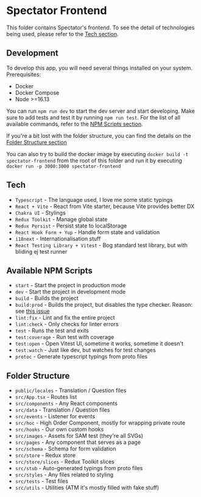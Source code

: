 # Spectator Frontend

This folder contains Spectator's frontend. To see the detail of technologies
being used, please refer to the [Tech section](#tech).

## Development

To develop this app, you will need several things installed on your system.
Prerequisites:
  - Docker
  - Docker Compose
  - Node >=16.13

You can run `npm run dev` to start the dev server and start developing.
Make sure to add tests and test it by running `npm run test`. For the list of
all available commands, refer to the [NPM Scripts
section](#available-npm-scripts).

If you're a bit lost with the folder structure, you can find the details on the
[Folder Structure section](#folder-structure)

You can also try to build the docker image by executing `docker build -t
spectator-frontend` from the root of this folder and run it by executing
`docker run -p 3000:3000 spectator-frontend`

## Tech

- `Typescript` - The language used, I love me some static typings
- `React + Vite` - React from Vite starter, because Vite provides better DX
- `Chakra UI` - Stylings
- `Redux Toolkit` - Manage global state
- `Redux Persist` - Persist state to localStorage
- `React Hook Form + Yup` - Handle form state and validation
- `i18next` - Internationalisation stuff
- `React Testing Library + Vitest` - Bog standard test library, but with bliding ej test runner

## Available NPM Scripts

- `start` - Start the project in production mode
- `dev` - Start the project in development mode
- `build` - Builds the project
- `build:prod` - Builds the project, but disables the type checker. Reason: see [this issue](https://github.com/chakra-ui/chakra-ui/issues/5082#issuecomment-979039787)
- `lint:fix` - Lint and fix the entire project
- `lint:check` - Only checks for linter errors
- `test` - Runs the test and exits
- `test:coverage` - Run test with coverage
- `test:open` - Open Vitest UI, sometime it works, sometime it doesn't
- `test:watch` - Just like dev, but watches for test changes
- `protoc` - Generate typescript typings from proto files

## Folder Structure

- `public/locales` - Translation / Question files
- `src/App.tsx` - Routes list
- `src/components` - Any React components
- `src/data` - Translation / Question files
- `src/events` - Listener for events
- `src/hoc` - High Order Component, mostly for wrapping private route
- `src/hooks` - Our own custom hooks
- `src/images` - Assets for SAM test (they're all SVGs)
- `src/pages` - Any component that serves as a page
- `src/schema` - Schema for form validation
- `src/store` - Redux store
- `src/store/slices` - Redux Toolkit slices
- `src/stub` - Auto-generated typings from proto files
- `src/styles` - Any files related to styling
- `src/tests` - Test files
- `src/utils` - Utilities (ATM it's mostly filled with fake stuff)


